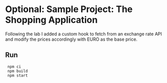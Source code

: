 # Optional: Sample Project: The Shopping Application

Following the lab I added a custom hook to fetch from an exchange rate API and modify the prices accordingly with EURO as the base price.

## Run
```
 npm ci
 npm build
 npm start
```